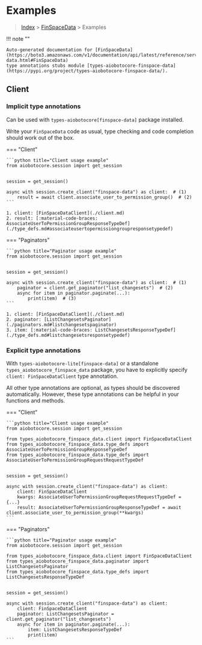 # Examples

> [Index](../README.md) > [FinSpaceData](./README.md) > Examples

!!! note ""

    Auto-generated documentation for [FinSpaceData](https://boto3.amazonaws.com/v1/documentation/api/latest/reference/services/finspace-data.html#FinSpaceData)
    type annotations stubs module [types-aiobotocore-finspace-data](https://pypi.org/project/types-aiobotocore-finspace-data/).

## Client

### Implicit type annotations

Can be used with `types-aiobotocore[finspace-data]` package installed.

Write your `FinSpaceData` code as usual,
type checking and code completion should work out of the box.



=== "Client"

    ```python title="Client usage example"
    from aiobotocore.session import get_session


    session = get_session()

    async with session.create_client("finspace-data") as client:  # (1)
        result = await client.associate_user_to_permission_group()  # (2)
    ```

    1. client: [FinSpaceDataClient](./client.md)
    2. result: [:material-code-braces: AssociateUserToPermissionGroupResponseTypeDef](./type_defs.md#associateusertopermissiongroupresponsetypedef) 



=== "Paginators"

    ```python title="Paginator usage example"
    from aiobotocore.session import get_session


    session = get_session()

    async with session.create_client("finspace-data") as client:  # (1)
        paginator = client.get_paginator("list_changesets")  # (2)
        async for item in paginator.paginate(...):
            print(item)  # (3)
    ```

    1. client: [FinSpaceDataClient](./client.md)
    2. paginator: [ListChangesetsPaginator](./paginators.md#listchangesetspaginator)
    3. item: [:material-code-braces: ListChangesetsResponseTypeDef](./type_defs.md#listchangesetsresponsetypedef) 




### Explicit type annotations

With `types-aiobotocore-lite[finspace-data]`
or a standalone `types_aiobotocore_finspace_data` package, you have to explicitly specify
`client: FinSpaceDataClient` type annotation.

All other type annotations are optional, as types should be discovered automatically.
However, these type annotations can be helpful in your functions and methods.


=== "Client"

    ```python title="Client usage example"
    from aiobotocore.session import get_session

    from types_aiobotocore_finspace_data.client import FinSpaceDataClient
    from types_aiobotocore_finspace_data.type_defs import AssociateUserToPermissionGroupResponseTypeDef
    from types_aiobotocore_finspace_data.type_defs import AssociateUserToPermissionGroupRequestRequestTypeDef


    session = get_session()

    async with session.create_client("finspace-data") as client:
        client: FinSpaceDataClient
        kwargs: AssociateUserToPermissionGroupRequestRequestTypeDef = {...}
        result: AssociateUserToPermissionGroupResponseTypeDef = await client.associate_user_to_permission_group(**kwargs)
    ```



=== "Paginators"

    ```python title="Paginator usage example"
    from aiobotocore.session import get_session

    from types_aiobotocore_finspace_data.client import FinSpaceDataClient
    from types_aiobotocore_finspace_data.paginator import ListChangesetsPaginator
    from types_aiobotocore_finspace_data.type_defs import ListChangesetsResponseTypeDef


    session = get_session()

    async with session.create_client("finspace-data") as client:
        client: FinSpaceDataClient
        paginator: ListChangesetsPaginator = client.get_paginator("list_changesets")
        async for item in paginator.paginate(...):
            item: ListChangesetsResponseTypeDef
            print(item)
    ```


